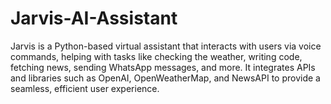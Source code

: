 # Jarvis-AI-Assistant
Jarvis is a Python-based virtual assistant that interacts with users via voice commands, helping with tasks like checking the weather, writing code, fetching news, sending WhatsApp messages, and more. It integrates APIs and libraries such as OpenAI, OpenWeatherMap, and NewsAPI to provide a seamless, efficient user experience.
